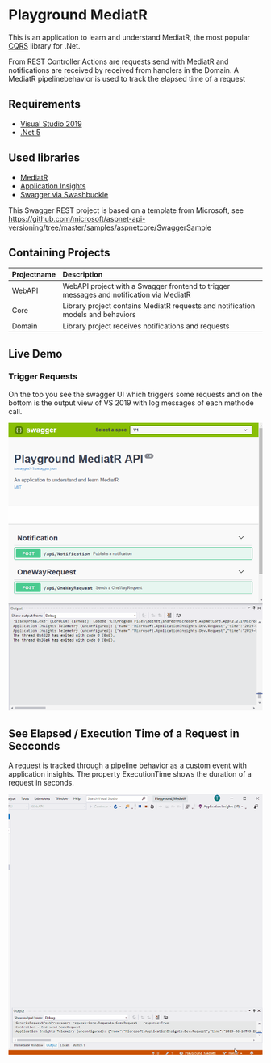 # Playground MediatR

This is an application to learn and understand MediatR, the most popular [CQRS](https://martinfowler.com/bliki/CQRS.html) library for .Net.

From REST Controller Actions are requests send with MediatR and notifications are received by received from handlers in the Domain.
A MediatR pipelinebehavior is used to track the elapsed time of a request

## Requirements
* [Visual Studio 2019](https://visualstudio.microsoft.com/downloads/)
* [.Net 5](https://dotnet.microsoft.com/download)

## Used libraries
* [MediatR](https://github.com/jbogard/MediatR) 
* [Application Insights](https://docs.microsoft.com/en-us/azure/azure-monitor/app/api-custom-events-metrics)
* [Swagger via Swashbuckle](https://github.com/domaindrivendev/Swashbuckle) 

This Swagger REST project is based on a template from Microsoft, see https://github.com/microsoft/aspnet-api-versioning/tree/master/samples/aspnetcore/SwaggerSample

## Containing Projects
| Projectname     | Description    |
|:--------------- |:------ |
| WebAPI          | WebAPI project with a Swagger frontend to trigger messages and notification via MediatR |
| Core            | Library project contains MediatR requests and notification models and behaviors   |
| Domain          | Library project receives notifications and requests  |


## Live Demo

### Trigger Requests

On the top you see the swagger UI which triggers some requests and on the bottom is the output view of VS 2019 with log messages of each methode call.

![Swagger UI](../docs/MediatR/Swagger_MediatR.gif)

## See Elapsed / Execution Time of a Request in Secconds

A request is tracked through a pipeline behavior as a custom event with application insights. The property ExecutionTime shows the duration of a request in seconds.

![Application Insights](../docs/MediatR/AppInsights_MediatR.gif)


